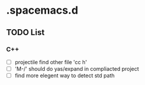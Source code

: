 # .spacemacs.d #

## TODO List ##

### C++ ###

- [ ] projectile find other file 'cc h'
- [ ] 'M-/' should do yas/expand in compliacted project
- [ ] find more elegent way to detect std path
